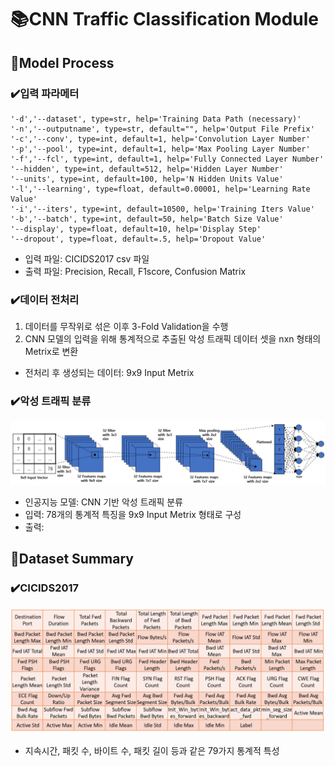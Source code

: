 # :books:CNN Traffic Classification Module

## :book:Model Process
### :heavy_check_mark:입력 파라메터
```
'-d','--dataset', type=str, help='Training Data Path (necessary)'
'-n','--outputname', type=str, default="", help='Output File Prefix'
'-c','--conv', type=int, default=1, help='Convolution Layer Number'
'-p','--pool', type=int, default=1, help='Max Pooling Layer Number'
'-f','--fcl', type=int, default=1, help='Fully Connected Layer Number'
'--hidden', type=int, default=512, help='Hidden Layer Number'
'--units', type=int, default=100, help='N Hidden Units Value'
'-l','--learning', type=float, default=0.00001, help='Learning Rate Value'
'-i','--iters', type=int, default=10500, help='Training Iters Value'
'-b','--batch', type=int, default=50, help='Batch Size Value'
'--display', type=float, default=10, help='Display Step'
'--dropout', type=float, default=.5, help='Dropout Value'
```
  - 입력 파일: CICIDS2017 csv 파일
  - 출력 파일: Precision, Recall, F1score, Confusion Matrix

### :heavy_check_mark:데이터 전처리
1. 데이터를 무작위로 섞은 이후 3-Fold Validation을 수행
2. CNN 모델의 입력을 위해 통계적으로 추출된 악성 트래픽 데이터 셋을 nxn 형태의 Metrix로 변환
  - 전처리 후 생성되는 데이터: 9x9 Input Metrix
  
### :heavy_check_mark:악성 트래픽 분류
<img src="/img/Architecture of CNN Traffic Classification Model.PNG">

  - 인공지능 모델: CNN 기반 악성 트래픽 분류
  - 입력: 78개의 통계적 특징을 9x9 Input Metrix 형태로 구성
  - 출력: 

## :book:Dataset Summary
### :heavy_check_mark:CICIDS2017
<img src="/img/DataFormat of CICIDS2017.PNG">

  - 지속시간, 패킷 수, 바이트 수, 패킷 길이 등과 같은 79가지 통계적 특성

